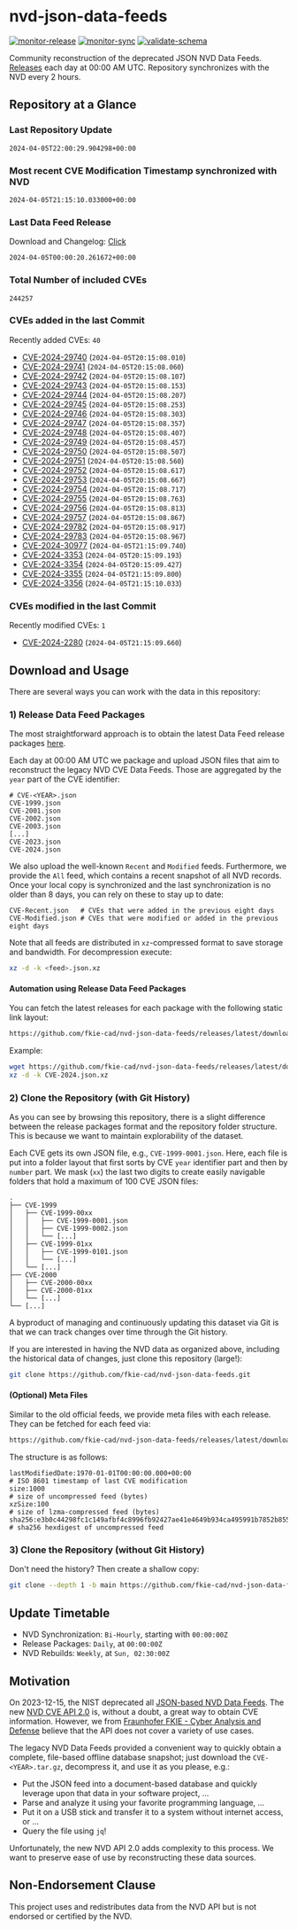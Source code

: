 # nvd-json-data-feeds

[![monitor-release](https://github.com/fkie-cad/nvd-json-data-feeds/actions/workflows/monitor_release.yml/badge.svg)](https://github.com/fkie-cad/nvd-json-data-feeds/actions/workflows/monitor_release.yml)
[![monitor-sync](https://github.com/fkie-cad/nvd-json-data-feeds/actions/workflows/monitor_sync.yml/badge.svg)](https://github.com/fkie-cad/nvd-json-data-feeds/actions/workflows/monitor_sync.yml)
[![validate-schema](https://github.com/fkie-cad/nvd-json-data-feeds/actions/workflows/validate_schema.yml/badge.svg)](https://github.com/fkie-cad/nvd-json-data-feeds/actions/workflows/validate_schema.yml)

Community reconstruction of the deprecated JSON NVD Data Feeds.
[Releases](https://github.com/fkie-cad/nvd-json-data-feeds/releases/latest) each day at 00:00 AM UTC.
Repository synchronizes with the NVD every 2 hours.

## Repository at a Glance

### Last Repository Update

```plain
2024-04-05T22:00:29.904298+00:00
```

### Most recent CVE Modification Timestamp synchronized with NVD

```plain
2024-04-05T21:15:10.033000+00:00
```

### Last Data Feed Release

Download and Changelog: [Click](https://github.com/fkie-cad/nvd-json-data-feeds/releases/latest)

```plain
2024-04-05T00:00:20.261672+00:00
```

### Total Number of included CVEs

```plain
244257
```

### CVEs added in the last Commit

Recently added CVEs: `40`

- [CVE-2024-29740](CVE-2024/CVE-2024-297xx/CVE-2024-29740.json) (`2024-04-05T20:15:08.010`)
- [CVE-2024-29741](CVE-2024/CVE-2024-297xx/CVE-2024-29741.json) (`2024-04-05T20:15:08.060`)
- [CVE-2024-29742](CVE-2024/CVE-2024-297xx/CVE-2024-29742.json) (`2024-04-05T20:15:08.107`)
- [CVE-2024-29743](CVE-2024/CVE-2024-297xx/CVE-2024-29743.json) (`2024-04-05T20:15:08.153`)
- [CVE-2024-29744](CVE-2024/CVE-2024-297xx/CVE-2024-29744.json) (`2024-04-05T20:15:08.207`)
- [CVE-2024-29745](CVE-2024/CVE-2024-297xx/CVE-2024-29745.json) (`2024-04-05T20:15:08.253`)
- [CVE-2024-29746](CVE-2024/CVE-2024-297xx/CVE-2024-29746.json) (`2024-04-05T20:15:08.303`)
- [CVE-2024-29747](CVE-2024/CVE-2024-297xx/CVE-2024-29747.json) (`2024-04-05T20:15:08.357`)
- [CVE-2024-29748](CVE-2024/CVE-2024-297xx/CVE-2024-29748.json) (`2024-04-05T20:15:08.407`)
- [CVE-2024-29749](CVE-2024/CVE-2024-297xx/CVE-2024-29749.json) (`2024-04-05T20:15:08.457`)
- [CVE-2024-29750](CVE-2024/CVE-2024-297xx/CVE-2024-29750.json) (`2024-04-05T20:15:08.507`)
- [CVE-2024-29751](CVE-2024/CVE-2024-297xx/CVE-2024-29751.json) (`2024-04-05T20:15:08.560`)
- [CVE-2024-29752](CVE-2024/CVE-2024-297xx/CVE-2024-29752.json) (`2024-04-05T20:15:08.617`)
- [CVE-2024-29753](CVE-2024/CVE-2024-297xx/CVE-2024-29753.json) (`2024-04-05T20:15:08.667`)
- [CVE-2024-29754](CVE-2024/CVE-2024-297xx/CVE-2024-29754.json) (`2024-04-05T20:15:08.717`)
- [CVE-2024-29755](CVE-2024/CVE-2024-297xx/CVE-2024-29755.json) (`2024-04-05T20:15:08.763`)
- [CVE-2024-29756](CVE-2024/CVE-2024-297xx/CVE-2024-29756.json) (`2024-04-05T20:15:08.813`)
- [CVE-2024-29757](CVE-2024/CVE-2024-297xx/CVE-2024-29757.json) (`2024-04-05T20:15:08.867`)
- [CVE-2024-29782](CVE-2024/CVE-2024-297xx/CVE-2024-29782.json) (`2024-04-05T20:15:08.917`)
- [CVE-2024-29783](CVE-2024/CVE-2024-297xx/CVE-2024-29783.json) (`2024-04-05T20:15:08.967`)
- [CVE-2024-30977](CVE-2024/CVE-2024-309xx/CVE-2024-30977.json) (`2024-04-05T21:15:09.740`)
- [CVE-2024-3353](CVE-2024/CVE-2024-33xx/CVE-2024-3353.json) (`2024-04-05T20:15:09.193`)
- [CVE-2024-3354](CVE-2024/CVE-2024-33xx/CVE-2024-3354.json) (`2024-04-05T20:15:09.427`)
- [CVE-2024-3355](CVE-2024/CVE-2024-33xx/CVE-2024-3355.json) (`2024-04-05T21:15:09.800`)
- [CVE-2024-3356](CVE-2024/CVE-2024-33xx/CVE-2024-3356.json) (`2024-04-05T21:15:10.033`)


### CVEs modified in the last Commit

Recently modified CVEs: `1`

- [CVE-2024-2280](CVE-2024/CVE-2024-22xx/CVE-2024-2280.json) (`2024-04-05T21:15:09.660`)


## Download and Usage

There are several ways you can work with the data in this repository:

### 1) Release Data Feed Packages

The most straightforward approach is to obtain the latest Data Feed release packages [here](https://github.com/fkie-cad/nvd-json-data-feeds/releases/latest).

Each day at 00:00 AM UTC we package and upload JSON files that aim to reconstruct the legacy NVD CVE Data Feeds.
Those are aggregated by the `year` part of the CVE identifier:

```
# CVE-<YEAR>.json
CVE-1999.json
CVE-2001.json
CVE-2002.json
CVE-2003.json
[...]
CVE-2023.json
CVE-2024.json
```

We also upload the well-known `Recent` and `Modified` feeds.
Furthermore, we provide the `All` feed, which contains a recent snapshot of all NVD records.
Once your local copy is synchronized and the last synchronization is no older than 8 days, you can rely on these to stay up to date:

```plain
CVE-Recent.json   # CVEs that were added in the previous eight days
CVE-Modified.json # CVEs that were modified or added in the previous eight days
```

Note that all feeds are distributed in `xz`-compressed format to save storage and bandwidth.
For decompression execute:

```sh
xz -d -k <feed>.json.xz
```

#### Automation using Release Data Feed Packages

You can fetch the latest releases for each package with the following static link layout:

```sh
https://github.com/fkie-cad/nvd-json-data-feeds/releases/latest/download/CVE-<YEAR>.json.xz
```

Example:

```sh
wget https://github.com/fkie-cad/nvd-json-data-feeds/releases/latest/download/CVE-2024.json.xz
xz -d -k CVE-2024.json.xz
```

### 2) Clone the Repository (with Git History)

As you can see by browsing this repository, there is a slight difference between the release packages format and the repository folder structure.
This is because we want to maintain explorability of the dataset.

Each CVE gets its own JSON file, e.g., `CVE-1999-0001.json`.
Here, each file is put into a folder layout that first sorts by CVE `year` identifier part and then by `number` part.
We mask (`xx`) the last two digits to create easily navigable folders that hold a maximum of 100 CVE JSON files:

```plain
.
├── CVE-1999
│   ├── CVE-1999-00xx
│   │   ├── CVE-1999-0001.json
│   │   ├── CVE-1999-0002.json
│   │   └── [...]
│   ├── CVE-1999-01xx
│   │   ├── CVE-1999-0101.json
│   │   └── [...]
│   └── [...]
├── CVE-2000
│   ├── CVE-2000-00xx
│   ├── CVE-2000-01xx
│   └── [...]
└── [...]
```

A byproduct of managing and continuously updating this dataset via Git is that we can track changes over time through the Git history.

If you are interested in having the NVD data as organized above, including the historical data of changes, just clone this repository (large!):

```sh
git clone https://github.com/fkie-cad/nvd-json-data-feeds.git
```

#### (Optional) Meta Files

Similar to the old official feeds, we provide meta files with each release. They can be fetched for each feed via:

```sh
https://github.com/fkie-cad/nvd-json-data-feeds/releases/latest/download/CVE-<YEAR>.meta
```

The structure is as follows:

```plain
lastModifiedDate:1970-01-01T00:00:00.000+00:00                          # ISO 8601 timestamp of last CVE modification
size:1000                                                               # size of uncompressed feed (bytes)
xzSize:100                                                              # size of lzma-compressed feed (bytes)
sha256:e3b0c44298fc1c149afbf4c8996fb92427ae41e4649b934ca495991b7852b855 # sha256 hexdigest of uncompressed feed
```

### 3) Clone the Repository (without Git History)

Don't need the history? Then create a shallow copy:

```sh
git clone --depth 1 -b main https://github.com/fkie-cad/nvd-json-data-feeds.git
```


## Update Timetable

* NVD Synchronization: `Bi-Hourly`, starting with `00:00:00Z`
* Release Packages: `Daily`, at `00:00:00Z`
* NVD Rebuilds: `Weekly`, at `Sun, 02:30:00Z`


## Motivation

On 2023-12-15, the NIST deprecated all [JSON-based NVD Data Feeds](https://nvd.nist.gov/vuln/data-feeds#divRetirementBanner-1).
The new [NVD CVE API 2.0](https://nvd.nist.gov/developers/vulnerabilities) is, without a doubt, a great way to obtain CVE information.
However, we from [Fraunhofer FKIE - Cyber Analysis and Defense](https://www.fkie.fraunhofer.de/en/departments/cad.html) believe that the API does not cover a variety of use cases.

The legacy NVD Data Feeds provided a convenient way to quickly obtain a complete, file-based offline database snapshot; just download the `CVE-<YEAR>.tar.gz`, decompress it, and use it as you please, e.g.:

- Put the JSON feed into a document-based database and quickly leverage upon that data in your software project, ...
- Parse and analyze it using your favorite programming language, ...
- Put it on a USB stick and transfer it to a system without internet access, or ...
- Query the file using `jq`!

Unfortunately, the new NVD API 2.0 adds complexity to this process.
We want to preserve ease of use by reconstructing these data sources.

## Non-Endorsement Clause

This project uses and redistributes data from the NVD API but is not endorsed or certified by the NVD.